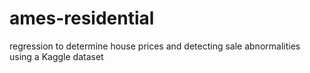 # ames-residential
regression to determine house prices and detecting sale abnormalities using a Kaggle dataset
